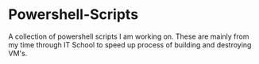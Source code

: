 # Powershell-Scripts

A collection of powershell scripts I am working on.
These are mainly from my time through IT School to speed up process of building and destroying VM's.
